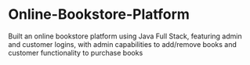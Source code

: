 # Online-Bookstore-Platform
  Built an online bookstore platform using Java Full Stack, featuring admin and customer logins, with  admin capabilities to add/remove books and customer functionality to purchase books
